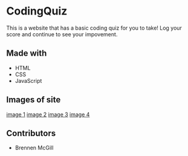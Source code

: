 # CodingQuiz
This is a website that has a basic coding quiz for you to take! Log your score and continue to see your impovement.

## Made with
* HTML
* CSS
* JavaScript

## Images of site
[image 1](https://raw.githubusercontent.com/BrennenMcGill/CodingQuiz/master/assets/Images/site.1.PNG)
[image 2](https://raw.githubusercontent.com/BrennenMcGill/CodingQuiz/master/assets/Images/site.2.PNG)
[image 3](https://raw.githubusercontent.com/BrennenMcGill/CodingQuiz/master/assets/Images/site.3.PNG)
[image 4](https://raw.githubusercontent.com/BrennenMcGill/CodingQuiz/master/assets/Images/site.4.PNG)
## Contributors
* Brennen McGill
